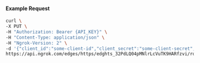 <!-- Code generated for API Clients. DO NOT EDIT. -->

#### Example Request

```bash
curl \
-X PUT \
-H "Authorization: Bearer {API_KEY}" \
-H "Content-Type: application/json" \
-H "Ngrok-Version: 2" \
-d '{"client_id":"some-client-id","client_secret":"some-client-secret","enabled":true,"issuer":"https://accounts.google.com","scopes":["profile"]}' \
https://api.ngrok.com/edges/https/edghts_32PdLQ04pMNlrLcVuTK9HARfzvi/routes/edghtsrt_32PdLQOtrGqDvRsJmxjNzv25Jgo/oidc
```
